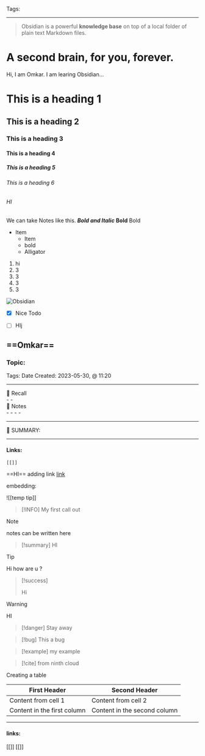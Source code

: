 
Tags: 

------------------------------------------
> Obsidian is a powerful **knowledge base** on top of a local folder of plain text Markdown files.

# A second brain, for you, forever.


Hi, I am Omkar. I am learing Obsidian...
# This is a heading 1
## This is a heading 2
### This is a heading 3 
#### This is a heading 4
##### This is a heading 5
###### This is a heading 6
###### HI 
We can take Notes like this. 
_**Bold and Italic**_
**Bold** Bold 


- Item
	- Item
	- bold
	- Alligator
1. hi
1. 3
2. 3
3. 3
4. 3

![Obsidian](https://obsidian.md/images/banner.png)

- [x] Nice Todo

- [ ] HIj 

==Omkar==
------------------------- 

### Topic: 
Tags: 
Date Created:  2023-05-30, @ 11:20

---

<aside>
🧠 Recall
</aside>
- 
- 

<aside>
📄 Notes

</aside>
- 
- 
- 
- 

---

<aside>
📌 SUMMARY:

</aside>


---

#### Links:
	[[]]
==HI==
adding link 
[link](obsidian://open?vault=My%20Data%20Science%20Notes&file=Orphans%2FVocabulary)



embedding: 

![[temp tip]]


>[!INFO]
>My first call out

>[!note]
>notes can be written here

>[!summary]
>HI

>[!tip]
>Hi how are u ?

>[!success]
>
>Hi

>[!warning] 
>HI

>[!danger]
>Stay away
 
>[!bug]
>This a bug

>[!example]
>my example

>[!cite]
>from ninth cloud

Creating a table

First Header | Second Header 
--- | --- 
Content from cell 1 | Content from cell 2 
Content in the first column | Content in the second column


---------------------
#### links:
[[]]
[[]]